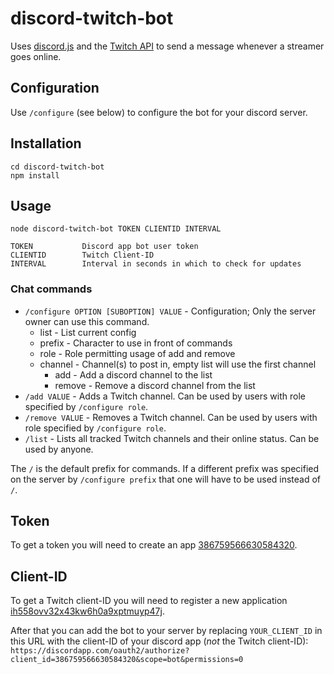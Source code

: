 # discord-twitch-bot

Uses [discord.js](https://github.com/hydrabolt/discord.js/) and the
[Twitch API](https://github.com/justintv/Twitch-API) to send a message whenever
a streamer goes online.


## Configuration

Use `/configure` (see below) to configure the bot for your discord server.


## Installation

`cd discord-twitch-bot`<br />
`npm install`


## Usage

`node discord-twitch-bot TOKEN CLIENTID INTERVAL`

```
TOKEN           Discord app bot user token
CLIENTID        Twitch Client-ID
INTERVAL        Interval in seconds in which to check for updates
```


### Chat commands

* `/configure OPTION [SUBOPTION] VALUE` - Configuration; Only the server owner
  can use this command.
  * list - List current config
  * prefix - Character to use in front of commands
  * role - Role permitting usage of add and remove
  * channel - Channel(s) to post in, empty list will use the first channel
    * add - Add a discord channel to the list
    * remove - Remove a discord channel from the list
* `/add VALUE` - Adds a Twitch channel. Can be used by users with role specified
  by `/configure role`.
* `/remove VALUE` - Removes a Twitch channel. Can be used by users with role
  specified by `/configure role`.
* `/list` - Lists all tracked Twitch channels and their online status.  Can be
  used by anyone.

The `/` is the default prefix for commands. If a different prefix was specified
on the server by `/configure prefix` that one will have to be used instead of
`/`.


## Token

To get a token you will need to create an app
[386759566630584320](https://discordapp.com/developers/applications/me).


## Client-ID

To get a Twitch client-ID you will need to register a new application [ih558ovv32x43kw6h0a9xptmuyp47j](https://www.twitch.tv/settings/connections).


After that you can add the bot to your server by replacing `YOUR_CLIENT_ID` in
this URL with the client-ID of your discord app (*not* the Twitch client-ID):
`https://discordapp.com/oauth2/authorize?client_id=386759566630584320&scope=bot&permissions=0`
